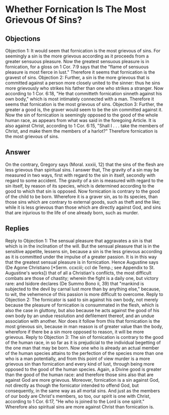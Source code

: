 # Whether Fornication Is The Most Grievous Of Sins?
## Objections
Objection 1: It would seem that fornication is the most grievous of sins. For seemingly a sin is the more grievous according as it proceeds from a greater sensuous pleasure. Now the greatest sensuous pleasure is in fornication, for a gloss on 1 Cor. 7:9 says that the "flame of sensuous pleasure is most fierce in lust." Therefore it seems that fornication is the gravest of sins.
Objection 2: Further, a sin is the more grievous that is committed against a person more closely united to the sinner: thus he sins more grievously who strikes his father than one who strikes a stranger. Now according to 1 Cor. 6:18, "He that committeth fornication sinneth against his own body," which is most intimately connected with a man. Therefore it seems that fornication is the most grievous of sins.
Objection 3: Further, the greater a good is, the graver would seem to be the sin committed against it. Now the sin of fornication is seemingly opposed to the good of the whole human race, as appears from what was said in the foregoing Article. It is also against Christ, according to 1 Cor. 6:15, "Shall I . . . take the members of Christ, and make them the members of a harlot?" Therefore fornication is the most grievous of sins.
## Answer
On the contrary, Gregory says (Moral. xxxiii, 12) that the sins of the flesh are less grievous than spiritual sins.
I answer that, The gravity of a sin may be measured in two ways, first with regard to the sin in itself, secondly with regard to some accident. The gravity of a sin is measured with regard to the sin itself, by reason of its species, which is determined according to the good to which that sin is opposed. Now fornication is contrary to the good of the child to be born. Wherefore it is a graver sin, as to its species, than those sins which are contrary to external goods, such as theft and the like; while it is less grievous than those which are directly against God, and sins that are injurious to the life of one already born, such as murder.
## Replies
Reply to Objection 1: The sensual pleasure that aggravates a sin is that which is in the inclination of the will. But the sensual pleasure that is in the sensitive appetite, lessens sin, because a sin is the less grievous according as it is committed under the impulse of a greater passion. It is in this way that the greatest sensual pleasure is in fornication. Hence Augustine says (De Agone Christiano [*Serm. ccxciii; ccl de Temp.; see Appendix to St. Augustine's works]) that of all a Christian's conflicts, the most difficult combats are those of chastity; wherein the fight is a daily one, but victory rare: and Isidore declares (De Summo Bono ii, 39) that "mankind is subjected to the devil by carnal lust more than by anything else," because, to wit, the vehemence of this passion is more difficult to overcome.
Reply to Objection 2: The fornicator is said to sin against his own body, not merely because the pleasure of fornication is consummated in the flesh, which is also the case in gluttony, but also because he acts against the good of his own body by an undue resolution and defilement thereof, and an undue association with another. Nor does it follow from this that fornication is the most grievous sin, because in man reason is of greater value than the body, wherefore if there be a sin more opposed to reason, it will be more grievous.
Reply to Objection 3: The sin of fornication is contrary to the good of the human race, in so far as it is prejudicial to the individual begetting of the one man that may be born. Now one who is already an actual member of the human species attains to the perfection of the species more than one who is a man potentially, and from this point of view murder is a more grievous sin than fornication and every kind of lust, through being more opposed to the good of the human species. Again, a Divine good is greater than the good of the human race: and therefore those sins also that are against God are more grievous. Moreover, fornication is a sin against God, not directly as though the fornicator intended to offend God, but consequently, in the same way as all mortal sins. And just as the members of our body are Christ's members, so too, our spirit is one with Christ, according to 1 Cor. 6:17, "He who is joined to the Lord is one spirit." Wherefore also spiritual sins are more against Christ than fornication is.